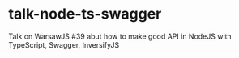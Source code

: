 # talk-node-ts-swagger
Talk on WarsawJS #39 abut how to make good API in NodeJS with TypeScript, Swagger, InversifyJS
